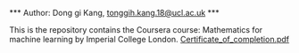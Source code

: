 
*** Author: Dong gi Kang, tonggih.kang.18@ucl.ac.uk ***


This is the repository contains the Coursera course: Mathematics for machine learning by Imperial College London.
[Certificate_of_completion.pdf](https://github.com/DGKang234/Maths-for-ML_Coursera-ImperialColleageLDN/files/7898485/Certificate_of_completion.pdf)

